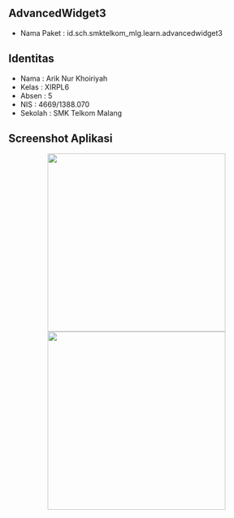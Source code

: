 ## AdvancedWidget3
* Nama Paket : id.sch.smktelkom_mlg.learn.advancedwidget3

## Identitas
* Nama  : Arik Nur Khoiriyah
* Kelas : XIRPL6
* Absen : 5
* NIS   : 4669/1388.070
* Sekolah : SMK Telkom Malang

## Screenshot Aplikasi
<p align="center">
  <img src="http://i65.tinypic.com/rc9awm.jpg" width="350">
  <img src="http://i65.tinypic.com/rc9awm.jpg" width="350">
</p>
